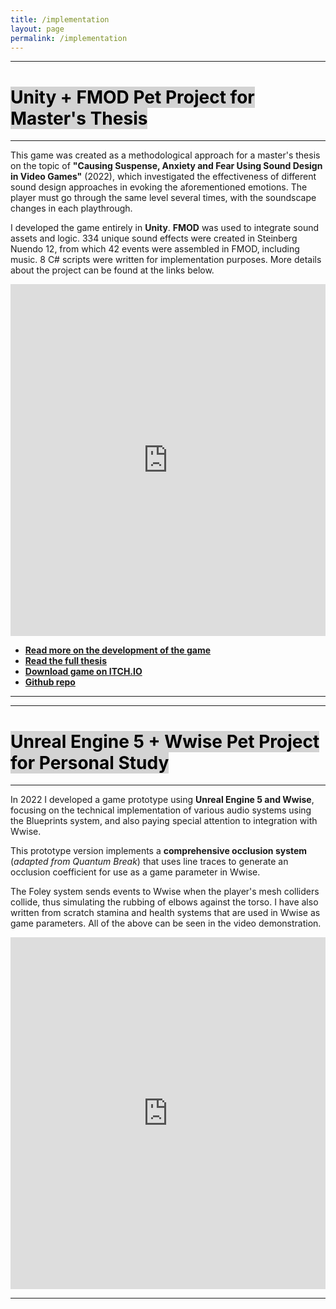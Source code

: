 ```yaml
---
title: /implementation
layout: page
permalink: /implementation
---
```


<hr class="dotted-line">

<h1><mark style="background-color: lightgrey;">Unity + FMOD Pet Project for Master's Thesis</mark> </h1>

<hr class="dotted-line">

This game was created as a methodological approach for a master's thesis on the topic of **"Causing Suspense, Anxiety and Fear Using Sound Design in Video Games"** (2022), which investigated the effectiveness of different sound design approaches in evoking the aforementioned emotions. The player must go through the same level several times, with the soundscape changes in each playthrough.

I developed the game entirely in **Unity**. **FMOD** was used to integrate sound assets and logic. 334 unique sound effects were created in Steinberg Nuendo 12, from which 42 events were assembled in FMOD, including music. 8 C# scripts were written for implementation purposes. More details about the project can be found at the links below.

<iframe width="100%" height="563" src="https://www.youtube.com/embed/orgws-fVfX4?si=dghqg9PRBwYc9My3" title="YouTube video player" frameborder="0" allow="accelerometer; autoplay; clipboard-write; encrypted-media; gyroscope; picture-in-picture; web-share" referrerpolicy="strict-origin-when-cross-origin" allowfullscreen></iframe>

* **[Read more on the development of the game](posts/unityfmodmethod)** 
* **[Read the full thesis](https://drive.google.com/file/d/1QXvPdk2z_lEcTkXImmOrjOj41hH9j0hL/view)**
* **[Download game on ITCH.IO](https://katalize.itch.io/causing-suspense-anxiety-and-fear-using-sound-design-in-video-games)** 
* **[Github repo](https://github.com/Katalize/Causing-Suspense-Anxiety-And-Fear-Using-Sound-Design-In-Video-Games)**

<hr class="dotted-line">
<hr class="dotted-line">

<h1><mark style="background-color: lightgrey;">Unreal Engine 5 + Wwise Pet Project for Personal Study</mark> </h1>

<hr class="dotted-line">

In 2022 I developed a game prototype using **Unreal Engine 5 and Wwise**, focusing on the technical implementation of various audio systems using the Blueprints system, and also paying special attention to integration with Wwise. 

This prototype version implements a **comprehensive occlusion system** (*adapted from Quantum Break*) that uses line traces to generate an occlusion coefficient for use as a game parameter in Wwise. 

The Foley system sends events to Wwise when the player's mesh colliders collide, thus simulating the rubbing of elbows against the torso. I have also written from scratch stamina and health systems that are used in Wwise as game parameters. All of the above can be seen in the video demonstration.

<iframe width="100%" height="563" src="https://www.youtube.com/embed/cV2R0VJZ8PM?si=D0JWDFbwM7txBR7U" title="YouTube video player" frameborder="0" allow="accelerometer; autoplay; clipboard-write; encrypted-media; gyroscope; picture-in-picture; &cc_load_policy=1; web-share" referrerpolicy="strict-origin-when-cross-origin" allowfullscreen ></iframe>

<hr class="dotted-line">

